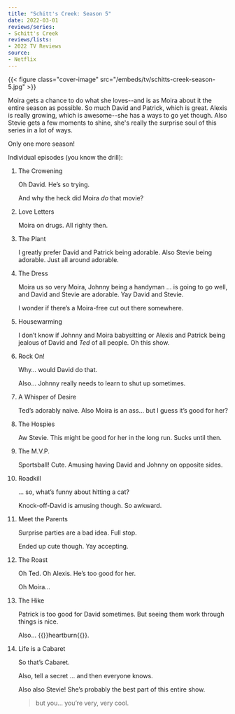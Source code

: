 ```yaml
---
title: "Schitt's Creek: Season 5"
date: 2022-03-01
reviews/series:
- Schitt's Creek
reviews/lists:
- 2022 TV Reviews
source:
- Netflix
---
```

{{< figure class="cover-image" src="/embeds/tv/schitts-creek-season-5.jpg" >}}

Moira gets a chance to do what she loves--and is as Moira about it the entire season as possible. So much David and Patrick, which is great. Alexis is really growing, which is awesome--she has a ways to go yet though. Also Stevie gets a few moments to shine, she's really the surprise soul of this series in a lot of ways. 

Only one more season!

<!--more-->

Individual episodes (you know the drill):

1. The Crowening

    Oh David. He’s so trying.

    And why the heck did Moira _do_ that movie?

2. Love Letters

    Moira on drugs. All righty then.

3. The Plant

    I greatly prefer David and Patrick being adorable. Also Stevie being adorable. Just all around adorable.

4. The Dress

    Moira us so very Moira, Johnny being a handyman … is going to go well, and David and Stevie are adorable. Yay David and Stevie.

    I wonder if there’s a Moira-free cut out there somewhere.

5. Housewarming

    I don’t know if Johnny and Moira babysitting or Alexis and Patrick being jealous of David and _Ted_ of all people. Oh this show.

6. Rock On!

    Why… would David do that.

    Also… Johnny really needs to learn to shut up sometimes.

7. A Whisper of Desire

    Ted’s adorably naive. Also Moira is an ass… but I guess it’s good for her?

8. The Hospies

    Aw Stevie. This might be good for her in the long run. Sucks until then.

9. The M.V.P.

    Sportsball! Cute. Amusing having David and Johnny on opposite sides.

10. Roadkill

    … so, what’s funny about hitting a cat?

    Knock-off-David is amusing though. So awkward.

11. Meet the Parents

    Surprise parties are a bad idea. Full stop.

    Ended up cute though. Yay accepting.

12. The Roast

    Oh Ted. Oh Alexis. He’s too good for her. 

    Oh Moira…

13. The Hike

    Patrick is too good for David sometimes. But seeing them work through things is nice. 

    Also… {{<spoiler>}}heartburn{{</spoiler>}}. 

14. Life is a Cabaret

    So that’s Cabaret. 

    Also, tell a secret … and then everyone knows. 

    Also also Stevie! She’s probably the best part of this entire show. 

    > but you… you’re very, very cool. 
